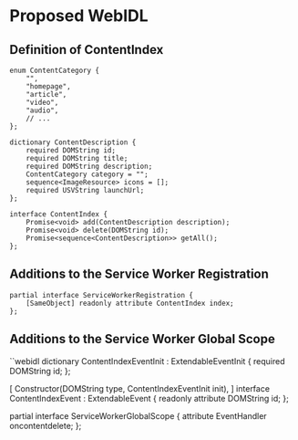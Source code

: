 # Proposed WebIDL

## Definition of ContentIndex
```webidl
enum ContentCategory {
    "",
    "homepage",
    "article",
    "video",
    "audio",
    // ...
};

dictionary ContentDescription {
    required DOMString id;
    required DOMString title;
    required DOMString description;
    ContentCategory category = "";
    sequence<ImageResource> icons = [];
    required USVString launchUrl;
};

interface ContentIndex {
    Promise<void> add(ContentDescription description);
    Promise<void> delete(DOMString id);
    Promise<sequence<ContentDescription>> getAll();
};
```

## Additions to the Service Worker Registration
```webidl
partial interface ServiceWorkerRegistration {
    [SameObject] readonly attribute ContentIndex index;
};
```

## Additions to the Service Worker Global Scope
``webidl
dictionary ContentIndexEventInit : ExtendableEventInit {
    required DOMString id;
};

[
   Constructor(DOMString type, ContentIndexEventInit init),
] interface ContentIndexEvent : ExtendableEvent {
    readonly attribute DOMString id;
};

partial interface ServiceWorkerGlobalScope {
    attribute EventHandler oncontentdelete;
};
```